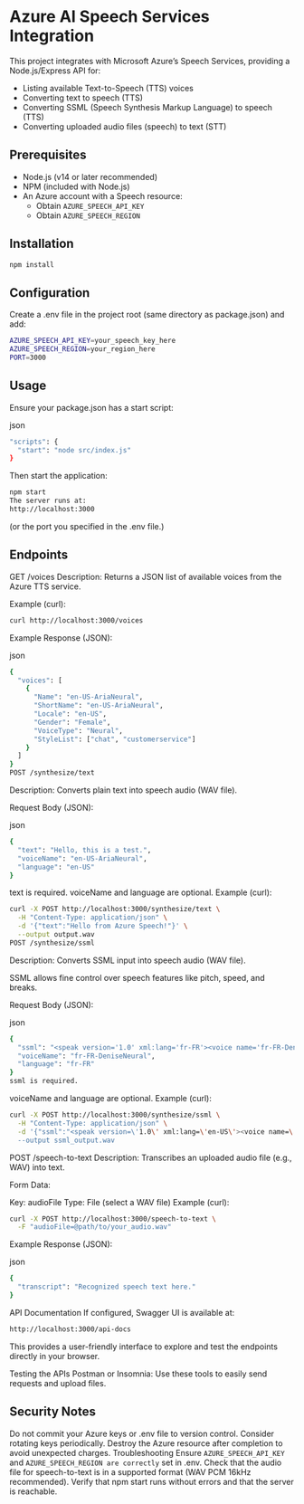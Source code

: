 # Azure AI Speech Services Integration

This project integrates with Microsoft Azure’s Speech Services, providing a Node.js/Express API for:

- Listing available Text-to-Speech (TTS) voices
- Converting text to speech (TTS)
- Converting SSML (Speech Synthesis Markup Language) to speech (TTS)
- Converting uploaded audio files (speech) to text (STT)

## Prerequisites

- Node.js (v14 or later recommended)
- NPM (included with Node.js)
- An Azure account with a Speech resource:
  - Obtain `AZURE_SPEECH_API_KEY`
  - Obtain `AZURE_SPEECH_REGION`

## Installation

```bash
npm install 
```

## Configuration
Create a .env file in the project root (same directory as package.json) and add:

```bash
AZURE_SPEECH_API_KEY=your_speech_key_here
AZURE_SPEECH_REGION=your_region_here
PORT=3000
```


## Usage
Ensure your package.json has a start script:

json

```bash
"scripts": {
  "start": "node src/index.js"
}
```

Then start the application:

```bash
npm start
The server runs at:
http://localhost:3000

```

(or the port you specified in the .env file.)

## Endpoints
GET /voices
Description: Returns a JSON list of available voices from the Azure TTS service.

Example (curl):

```bash
curl http://localhost:3000/voices
```
Example Response (JSON):

json
```bash
{
  "voices": [
    {
      "Name": "en-US-AriaNeural",
      "ShortName": "en-US-AriaNeural",
      "Locale": "en-US",
      "Gender": "Female",
      "VoiceType": "Neural",
      "StyleList": ["chat", "customerservice"]
    }
  ]
}
POST /synthesize/text
```

Description: Converts plain text into speech audio (WAV file).

Request Body (JSON):

json
```bash
{
  "text": "Hello, this is a test.",
  "voiceName": "en-US-AriaNeural",
  "language": "en-US"
}
```
text is required.
voiceName and language are optional.
Example (curl):

```bash
curl -X POST http://localhost:3000/synthesize/text \
  -H "Content-Type: application/json" \
  -d '{"text":"Hello from Azure Speech!"}' \
  --output output.wav
POST /synthesize/ssml
```
Description: Converts SSML input into speech audio (WAV file). 

SSML allows fine control over speech features like pitch, speed, and breaks.

Request Body (JSON):

json
```bash
{
  "ssml": "<speak version='1.0' xml:lang='fr-FR'><voice name='fr-FR-DeniseNeural'>Bonjour, ceci est un test de synthèse vocale avancée.</voice></speak>",
  "voiceName": "fr-FR-DeniseNeural",
  "language": "fr-FR"
}
ssml is required.
```

voiceName and language are optional.
Example (curl):

```bash
curl -X POST http://localhost:3000/synthesize/ssml \
  -H "Content-Type: application/json" \
  -d '{"ssml":"<speak version=\'1.0\' xml:lang=\'en-US\'><voice name=\'en-US-AriaNeural\'>This is SSML-based speech synthesis!</voice></speak>"}' \
  --output ssml_output.wav
  ```


POST /speech-to-text
Description: Transcribes an uploaded audio file (e.g., WAV) into text.

Form Data:

Key: audioFile
Type: File (select a WAV file)
Example (curl):

```bash
curl -X POST http://localhost:3000/speech-to-text \
  -F "audioFile=@path/to/your_audio.wav"
```

Example Response (JSON):

json
```bash
{
  "transcript": "Recognized speech text here."
}
```

API Documentation
If configured, Swagger UI is available at:

```bash
http://localhost:3000/api-docs
```
This provides a user-friendly interface to explore and test the endpoints directly in your browser.

Testing the APIs
Postman or Insomnia:
Use these tools to easily send requests and upload files.

## Security Notes
Do not commit your Azure keys or .env file to version control.
Consider rotating keys periodically.
Destroy the Azure resource after completion to avoid unexpected charges.
Troubleshooting
Ensure `AZURE_SPEECH_API_KEY` and `AZURE_SPEECH_REGION are correctly` set in .env.
Check that the audio file for speech-to-text is in a supported format (WAV PCM 16kHz recommended).
Verify that npm start runs without errors and that the server is reachable.